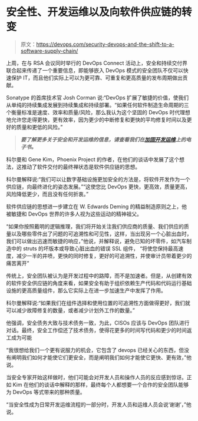 # 安全性、开发运维以及向软件供应链的转变

> 原文：<https://devops.com/security-devops-and-the-shift-to-a-software-supply-chain/>

上周，在与 RSA 会议同时举行的 DevOps Connect 活动上，安全和持续交付界联合起来传递了一个重要信息，即能够嵌入 DevOps 模式的安全团队不仅可以快速保护 IT，而且他们实际上可以为更可靠、可重复和更高质量的发布周期做出贡献。

Sonatype 的首席技术官 Josh Corman 说:“DevOps 扩展了敏捷的价值，使我们从单纯的持续集成发展到持续集成和持续部署。“如果任何软件制造生命周期的三个衡量标准是速度、效率和质量/风险，那么我认为这个坚固的 DevOps 时代理想地允许您走得更快，更有效率，因为更少的中断修复和更快的平均修复时间以及更好的质量和更低的风险。”

> ***要了解更多关于安全和开发运维的信息，请查看我们在[加固开发运维](https://devops.com/features/the-rugged-devops-ebook/)上的电子书。***

科尔曼和 Gene Kim，Phoenix Project 的作者，在他们的谈话中发展了这个想法，这推动了软件交付的最终禅状态是软件供应链的思想。

科尔曼解释说:“我们可以让数字基础设施更加安全的方法是，将软件开发作为一个供应链，向最终进化的姿态发展。”“这使您比 DevOps 更快，更高效，质量更高，风险降低更少，而且没有任何折衷。”

软件供应链的思想进一步建立在 W. Edwards Deming 的精益制造原则之上，他被敏捷和 DevOps 世界的许多人视为这些运动的精神祖父。

“如果你按照戴明的逻辑推理，我们将开始关注我们供应商的质量、我们供应的质量以及哪些零件出了问题的可追溯性和可见性，这样，当出现另一个心脏出血时，我们可以做出迅速而敏捷的响应，”他说，并解释说，避免已知的坏零件，如汽车制造中的 struts 的坏版本或导致心脏出血的错误 SSL 组件， “将使您保持最高速度，减少一半的井喷，更快的同时修复，更好的可追溯性，并使审计员带着更少的痛苦离开”

传统上，安全团队被认为是开发过程中的路障，而不是加速者。但是，从创建有效的软件安全供应链的角度来看，如果安全有助于组织依赖生产代码和代码运行基础设施的更高质量组件，那么它实际上在进一步加速生产中发挥了作用。

科尔曼解释说:“如果我们在组件选择和使用位置的可追溯性方面做得更好，我们就可以减少故障修复的数量，或者减少计划外工作的数量。”

他强调，安全债务大致与技术债务一致，为此，CISOs 应该与 DevOps 团队进行对话。最终，安全工作偿还了技术债务，使得花更多的时间写代码和更少的时间返工成为可能

“我很想给我们一个更有说服力的机会，它包含了 devops 已经关心的东西，但没有阐明我们如何才能使它们更安全，而是阐明我们如何才能使它更快、更有效，”他说。

当安全专家开始这样做时，他们可能会对开发人员和操作人员的反应感到惊讶。正如 Kim 在他们的谈话中解释的那样，最终每个人都想要一个合作的安全团队能够为 DevOps 等式带来的那种质量。

“当安全性成为日常开发运维流程的一部分时，开发人员和运维人员会说‘谢谢’，”他说。